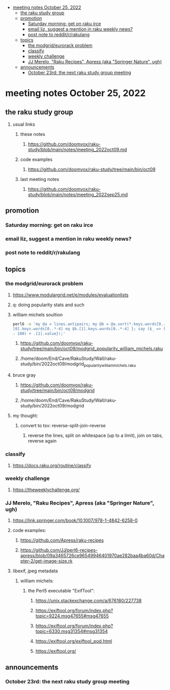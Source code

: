 - [meeting notes October 25, 2022](#org832addc)
  - [the raku study group](#org1d8bcb1)
  - [promotion](#orgbb4d9c3)
    - [Saturday morning: get on raku irce](#org1c180c5)
    - [email liz, suggest a mention in raku weekly news?](#orgf2d5f3d)
    - [post note to reddit/r/rakulang](#org03afb53)
  - [topics](#org894d179)
    - [the modgrid/eurorack problem](#org25e4511)
    - [classify](#org7a6b81a)
    - [weekly challenge](#orgd2c0726)
    - [JJ Merelo, "Raku Recipes", Apress (aka "Springer Nature", ugh)](#org311fa7b)
  - [announcements](#orged171ff)
    - [October 23rd: the next raku study group meeting](#orgee11c38)


<a id="org832addc"></a>

# meeting notes October 25, 2022


<a id="org1d8bcb1"></a>

## the raku study group

1.  usual links

    1.  these notes
    
        1.  <https://github.com/doomvox/raku-study/blob/main/notes/meeting_2022oct09.md>
    
    2.  code examples
    
        1.  <https://github.com/doomvox/raku-study/tree/main/bin/oct09>
    
    3.  last meeting notes
    
        1.  <https://github.com/doomvox/raku-study/blob/main/notes/meeting_2022sep25.md>


<a id="orgbb4d9c3"></a>

## promotion


<a id="org1c180c5"></a>

### Saturday morning: get on raku irce


<a id="orgf2d5f3d"></a>

### email liz, suggest a mention in raku weekly news?


<a id="org03afb53"></a>

### post note to reddit/r/rakulang


<a id="org894d179"></a>

## topics


<a id="org25e4511"></a>

### the modgrid/eurorack problem

1.  <https://www.modulargrid.net/e/modules/evaluationlists>

2.  q: doing popularity stats and such

3.  william michels soultion

    ```sh
    perl6 -e 'my @a = lines.antipairs; my @b = @a.sort(*.keys.words[0..*-3]).rotor(2 => -1); my @c; do for @b -> $b { @c.push($b) if $b.
    [0].keys.words[0..*-4] eq $b.[1].keys.words[0..*-4] }; say ($_ => (.[0].value - 100) + .[1].value).antipairs for @c.sort( { (.[0].value
    - 100) + .[1].value});'
    ```
    
    1.  <https://github.com/doomvox/raku-study/tree/main/bin/oct09/modgrid_popularity_william_michels.raku>
    
    2.  /home/doom/End/Cave/RakuStudy/Wall/raku-study/bin/2022oct09/modgrid<sub>popularity</sub><sub>william</sub><sub>michels.raku</sub>

4.  bruce gray

    1.  <https://github.com/doomvox/raku-study/tree/main/bin/oct09/modgrid>
    
    2.  /home/doom/End/Cave/RakuStudy/Wall/raku-study/bin/2022oct09/modgrid

5.  my thought:

    1.  convert to tsv: reverse-split-join-reverse
    
        1.  reverse the lines, split on whitespace (up to a limit), join on tabs, reverse again


<a id="org7a6b81a"></a>

### classify

1.  <https://docs.raku.org/routine/classify>


<a id="orgd2c0726"></a>

### weekly challenge

1.  <https://theweeklychallenge.org/>


<a id="org311fa7b"></a>

### JJ Merelo, "Raku Recipes", Apress (aka "Springer Nature", ugh)

1.  <https://link.springer.com/book/10.1007/978-1-4842-6258-0>

2.  code examples:

    1.  <https://github.com/Apress/raku-recipes>
    
    2.  <https://github.com/JJ/perl6-recipes-apress/blob/09a3465726ce96549946401970ae282baa4ba60d/Chapter-2/get-image-size.rk>

3.  libexif, jpeg metadata

    1.  william michels:
    
        1.  the Perl5 executable "ExifTool":
        
            1.  <https://unix.stackexchange.com/a/676180/227738>
            
            2.  <https://exiftool.org/forum/index.php?topic=9224.msg47655#msg47655>
            
            3.  <https://exiftool.org/forum/index.php?topic=6330.msg31354#msg31354>
            
            4.  <https://exiftool.org/exiftool_pod.html>
            
            5.  <https://exiftool.org/>


<a id="orged171ff"></a>

## announcements


<a id="orgee11c38"></a>

### October 23rd: the next raku study group meeting
